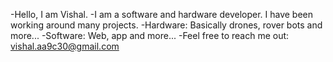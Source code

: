 -Hello, I am Vishal.
-I am a software and hardware developer. I have been working around many projects.
-Hardware: Basically drones, rover bots and more...
-Software: Web, app and more...
-Feel free to reach me out: vishal.aa9c30@gmail.com
